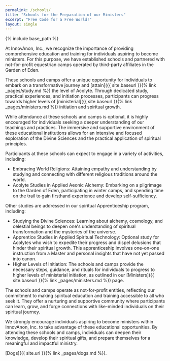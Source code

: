 ```yaml
---
permalink: /schools/
title: "Schools for the Preparation of our Ministers"
excerpt: "Free Code for a Free World!"
layout: single
---
```


{% include base_path %}

At InnovAnon, Inc., we recognize the importance of providing comprehensive education and training for individuals aspiring to become ministers. For this purpose, we have established schools and partnered with not-for-profit equestrian camps operated by third-party affiliates in the Garden of Eden.

These schools and camps offer a unique opportunity for individuals to embark on a transformative journey and [attain]({{ site.baseurl }}{% link _pages/study.md %}) the level of Acolyte. Through dedicated study, practical experiences, and initiation processes, participants can progress towards higher levels of [ministerial]({{ site.baseurl }}{% link _pages/ministers.md %}) initiation and spiritual growth.

While attendance at these schools and camps is optional, it is highly encouraged for individuals seeking a deeper understanding of our teachings and practices. The immersive and supportive environment of these educational institutions allows for an intensive and focused exploration of the Divine Sciences and the practical application of spiritual principles.

Participants at these schools can expect to engage in a variety of activities, including:

- Embracing World Religions: Attaining empathy and understanding by studying and connecting with different religious traditions around the world.
- Acolyte Studies in Applied Aeonic Alchemy: Embarking on a pilgrimage to the Garden of Eden, participating in winter camps, and spending time on the trail to gain firsthand experience and develop self-sufficiency.

Other studies are addressed in our spiritual Apprenticeship program, including:
- Studying the Divine Sciences: Learning about alchemy, cosmology, and celestial beings to deepen one's understanding of spiritual transformation and the mysteries of the universe.
- Apprentice Studies in Applied Spiritual Technology: Optional study for Acolytes who wish to expedite their progress and dispel delusions that hinder their spiritual growth. This apprenticeship involves one-on-one instruction from a Master and personal insights that have not yet passed into canon.
- Higher Levels of Initiation: The schools and camps provide the necessary steps, guidance, and rituals for individuals to progress to higher levels of ministerial initiation, as outlined in our [Ministers]({{ site.baseurl }}{% link _pages/ministers.md %}) page.

The schools and camps operate as not-for-profit entities, reflecting our commitment to making spiritual education and training accessible to all who seek it. They offer a nurturing and supportive community where participants can learn, grow, and forge connections with like-minded individuals on their spiritual journey.

We strongly encourage individuals aspiring to become ministers within InnovAnon, Inc. to take advantage of these educational opportunities. By attending these schools and camps, individuals can deepen their knowledge, develop their spiritual gifts, and prepare themselves for a meaningful and impactful ministry.

[Dogs]({{ site.url }}{% link _pages/dogs.md %}).
